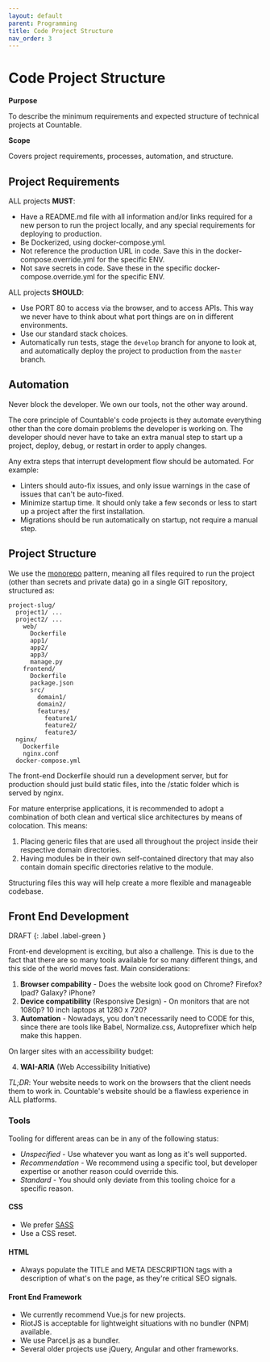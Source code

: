```yaml
---
layout: default
parent: Programming
title: Code Project Structure
nav_order: 3
---
```


# Code Project Structure

**Purpose**

To describe the minimum requirements and expected structure of technical projects at Countable.

**Scope**

Covers project requirements, processes, automation, and structure.

## Project Requirements

ALL projects **MUST**:

  - Have a README.md file with all information and/or links required for a new person to run the project locally, and any special requirements for deploying to production.
  - Be Dockerized, using docker-compose.yml.
  - Not reference the production URL in code. Save this in the docker-compose.override.yml for the specific ENV.
  - Not save secrets in code. Save these in the specific
    docker-compose.override.yml for the specific ENV.

ALL projects **SHOULD**:

  - Use PORT 80 to access via the browser, and to access APIs. This way we never have to think about what port things are on in different environments.
  - Use our standard stack choices.
  - Automatically run tests, stage the `develop` branch for anyone to look at, and automatically deploy the project to production from the `master` branch.

## Automation

Never block the developer. We own our tools, not the other way around.

The core principle of Countable's code projects is they automate everything other than the core domain problems the developer is working on. The developer should never have to take an extra manual step to start up a project, deploy, debug, or restart in order to apply changes.

Any extra steps that interrupt development flow should be automated. For example:

  - Linters should auto-fix issues, and only issue warnings in the case of issues that can't be auto-fixed.
  - Minimize startup time. It should only take a few seconds or less to start up a project after the first installation.
  - Migrations should be run automatically on startup, not require a manual step.

## Project Structure

We use the [monorepo](https://dl.acm.org/doi/pdf/10.1145/2854146) pattern, meaning all files required to run the project (other than secrets and private data) go in a single GIT repository, structured as:

    project-slug/
      project1/ ...
      project2/ ...
        web/
          Dockerfile
          app1/
          app2/
          app3/
          manage.py
        frontend/
          Dockerfile
          package.json
          src/
            domain1/
            domain2/
            features/
              feature1/
              feature2/
              feature3/
      nginx/
        Dockerfile
        nginx.conf
      docker-compose.yml

The front-end Dockerfile should run a development server, but for production should just build static files, into the /static folder which is served by nginx.

For mature enterprise applications, it is recommended to adopt a combination of both clean and vertical slice architectures by means of colocation. This means:
1. Placing generic files that are used all throughout the project inside their respective domain directories.
2. Having modules be in their own self-contained directory that may also contain domain specific directories relative to the module.
  
Structuring files this way will help create a more flexible and manageable codebase. 

## Front End Development

DRAFT
{: .label .label-green }

Front-end development is exciting, but also a challenge. This is due to the fact that there are so many tools available for so many different things, and this side of the world moves fast. Main considerations:

1.  **Browser compability** - Does the website look good on Chrome? Firefox? Ipad? Galaxy? iPhone?
2.  **Device compatibility** (Responsive Design) - On monitors that are not 1080p? 10 inch laptops at 1280 x 720?
3.  **Automation** - Nowadays, you don't necessarily need to CODE for this, since there are tools like Babel, Normalize.css, Autoprefixer which help make this happen.

On larger sites with an accessibility budget:

4.  **WAI-ARIA** (Web Accessibility Initiative)

*TL;DR*: Your website needs to work on the browsers that the client needs them to work in. Countable's website should be a flawless experience in ALL platforms.

### Tools

Tooling for different areas can be in any of the following status:

  - *Unspecified* - Use whatever you want as long as it's well supported.
  - *Recommendation* - We recommend using a specific tool, but developer expertise or another reason could override this.
  - *Standard* - You should only deviate from this tooling choice for a specific reason.

#### CSS

  - We prefer [SASS](https://sass-lang.com/)
  - Use a CSS reset.

#### HTML

  - Always populate the TITLE and META DESCRIPTION tags with a description of what's on the page, as they're critical SEO signals.

#### Front End Framework

  - We currently recommend Vue.js for new projects.
  - RiotJS is acceptable for lightweight situations with no bundler (NPM) available.
  - We use Parcel.js as a bundler.
  - Several older projects use jQuery, Angular and other frameworks.

